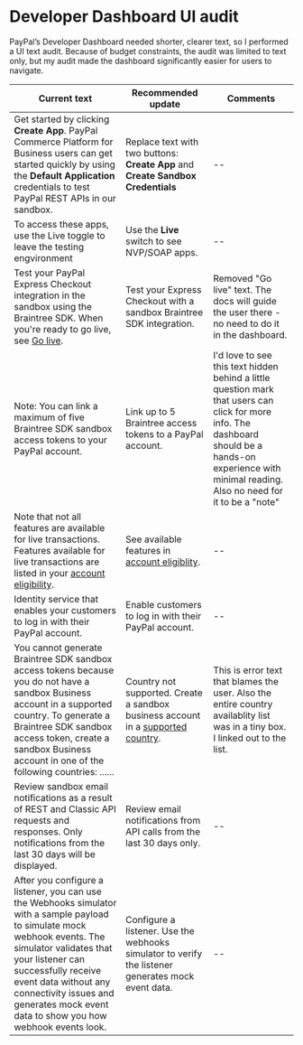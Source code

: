 # Developer Dashboard UI audit

PayPal’s Developer Dashboard needed shorter, clearer text, so I performed a UI text audit. Because of budget constraints, the audit was limited to text only, but my audit made the dashboard significantly easier for users to navigate.

| Current text | Recommended update | Comments | 
| ------------ | ------------------ | -------- |
| Get started by clicking **Create App**. PayPal Commerce Platform for Business users can get started quickly by using the **Default Application** credentials to test PayPal REST APIs in our sandbox. | Replace text with two buttons: **Create App** and **Create Sandbox Credentials** | -- |
| To access these apps, use the Live toggle to leave the testing engvironment | Use the **Live** switch to see NVP/SOAP apps. | -- |
| Test your PayPal Express Checkout integration in the sandbox using the Braintree SDK. When you're ready to go live, see [Go live](https://github.com/hownbey/portfolio/blob/main/ui-audit.md). | Test your Express Checkout with a sandbox Braintree SDK integration. | Removed "Go live" text. The docs will guide the user there - no need to do it in the dashboard. |
| Note: You can link a maximum of five Braintree SDK sandbox access tokens to your PayPal account. | Link up to 5 Braintree access tokens to a PayPal account. | I'd love to see this text hidden behind a little question mark that users can click for more info. The dashboard should be a hands-on experience with minimal reading. Also no need for it to be a "note" |
| Note that not all features are available for live transactions. Features available for live transactions are listed in your [account eligibility](https://github.com/hownbey/portfolio/blob/main/ui-audit.md). | See available features in [account eligiblity](https://github.com/hownbey/portfolio/blob/main/ui-audit.md). | -- |
| Identity service that enables your customers to log in with their PayPal account. | Enable customers to log in with their PayPal account. | -- |
| You cannot generate Braintree SDK sandbox access tokens because you do not have a sandbox Business account in a supported country. To generate a Braintree SDK sandbox access token, create a sandbox Business account in one of the following countries: ...... | Country not supported. Create a sandbox business account in a [supported country](https://www.paypal.com/us/webapps/mpp/country-worldwide). | This is error text that blames the user. Also the entire country availablity list was in a tiny box. I linked out to the list. | 
| Review sandbox email notifications as a result of REST and Classic API requests and responses. Only notifications from the last 30 days will be displayed. | Review email notifications from API calls from the last 30 days only. | -- | 
| After you configure a listener, you can use the Webhooks simulator with a sample payload to simulate mock webhook events. The simulator validates that your listener can successfully receive event data without any connectivity issues and generates mock event data to show you how webhook events look. | Configure a listener. Use the webhooks simulator to verify the listener generates mock event data. | -- | 
